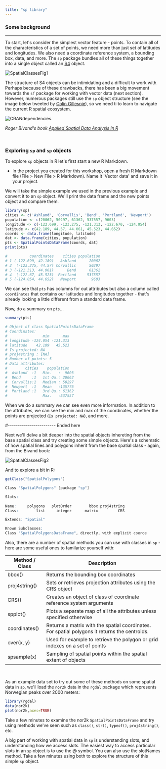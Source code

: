 ```yaml
---
title: "sp library"
---
```


### Some background

----

To start, let's consider the simplest vector feature - points. To contain all of the characteristics of a set of points, we need more than just set of latitudes and longitudes. We also need a coordinate reference system, a bounding box, data, and more. The `sp` package bundles all of these things together into a single object called an [S4](http://adv-r.had.co.nz/S4.html) object. 

![SpatialClassesFig1](/AWRA_GIS_R_Workshop/figure/SpatialClassesFig1.png)

The structure of S4 objects can be intimidating and a difficult to work with. Perhaps because of these drawbacks, there has been a big movement towards the `sf` package for working with vector data (next section). However, numerous packages still use the  `sp` object structure (see the image below tweeted by [Colin Gillespie](https://twitter.com/csgillespie/status/854438264538845184)), so we need ti to learn to navigate the current R spatial ecosystem.

![CRANdependencies](/AWRA_GIS_R_Workshop/figure/CRANdependencies.jpg)

*Roger Bivand's book [Applied Spatial Data Analysis in R](http://www.asdar-book.org/)*

<br>

### Exploring `sp` and `sp` objects

To explore `sp` objects in R let's first start a new R Markdown. 

- In the project you created for this workshop, open a fresh R Markdown file (File > New File > R Markdown). Name it 'Vector data' and save it in your project.

We will take the simple example we used in the previous example and convert it to an `sp` object. We'll print the data frame and the new points object and compare them.

```r
library(sp)
cities <- c('Ashland', 'Corvallis', 'Bend', 'Portland', 'Newport')
population <- c(20062, 50297, 61362, 537557, 9603)
longitude <- c(-122.699, -123.275, -121.313, -122.670, -124.054)
latitude <- c(42.189, 44.57, 44.061, 45.523, 44.652)
coords <- data.frame(longitude, latitude)
dat <- data.frame(cities, population)
pts <- SpatialPointsDataFrame(coords, dat)
print(pts)
```
```r
#          coordinates    cities population
# 1 (-122.699, 42.189)   Ashland      20062
# 2  (-123.275, 44.57) Corvallis      50297
# 3 (-121.313, 44.061)      Bend      61362
# 4  (-122.67, 45.523)  Portland     537557
# 5 (-124.054, 44.652)   Newport       9603
```
We can see that `pts` has columns for out attributes but also a column called `coordinates` that contains our latitudes and longitudes together - that's already looking a little different from a standard data frame.

Now, do a summary on `pts`...

```r 
summary(pts)
```

```r
# Object of class SpatialPointsDataFrame
# Coordinates:
#                min      max
# longitude -124.054 -121.313
# latitude    42.189   45.523
# Is projected: NA 
# proj4string : [NA]
# Number of points: 5
# Data attributes:
#        cities    population    
#  Ashland  :1   Min.   :  9603  
#  Bend     :1   1st Qu.: 20062  
#  Corvallis:1   Median : 50297  
#  Newport  :1   Mean   :135776  
#  Portland :1   3rd Qu.: 61362  
#                Max.   :537557  
```

When we do a summary we can see even more information. In addition to the attributes, we can see the min and max of the coordinates, whether the points are projected (`Is projected: NA`), and more. 

#------------------------
Ended here

Next we'll delve a bit deeper into the spatial objects inhereting from the base spatial class and try creating some simple objects.  Here's a schematic of how spatial lines and polygons inherit from the base spatial class - again, from the Bivand book:

![SpatialClassesFig2](/AWRA_GIS_R_Workshop/figure/SpatialClassesFig2.png)

And to explore a bit in R:

```r
getClass("SpatialPolygons")
```

```r
Class "SpatialPolygons" [package "sp"]

Slots:
                              
Name:     polygons   plotOrder        bbox proj4string
Class:        list     integer      matrix         CRS

Extends: "Spatial" 

Known Subclasses: 
Class "SpatialPolygonsDataFrame", directly, with explicit coerce
```

Also, there are a number of spatial methods you can use with classes in `sp` - here are some useful ones to familarize yourself with:

| Method / Class   | Description | 
|------------------|-------------| 
| bbox()           | Returns the bounding box coordinates | 
| proj4string()    | Sets or retrieves projection attributes using the CRS object | 
| CRS()            | Creates an object of class of coordinate reference system arguments | 
| spplot()         | Plots a separate map of all the attributes unless specified otherwise | 
| coordinates()    | Returns a matrix with the spatial coordinates. For spatial polygons it returns the centroids. | 
| over(x, y)       | Used for example to retrieve the polygon or grid indexes on a set of points | 
| spsample(x)      | Sampling of spatial points within the spatial extent of objects |   

<br>

As an example data set to try out some of these methods on some spatial data in `sp`, we'll load the `nor2k` data in the `rgdal` package which represents Norwegian peaks over 2000 meters:

```r
library(rgdal)
data(nor2k)
plot(nor2k,axes=TRUE)
```

Take a few minutes to examine the nor2k `SpatialPointsDataFrame` and try using methods we've seen such as `class()`, `str()`, `typeof()`, `proj4string()`, etc.  

A big part of working with spatial data in `sp` is understanding slots, and understanding how we access slots. The easiest way to access particular slots in an `sp` object is to use the @ symbol.  You can also use the slotNames method. Take a few minutes using both to explore the structure of this simple `sp` object.
